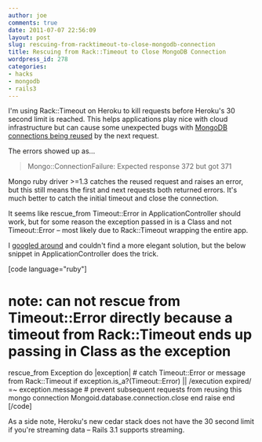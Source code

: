 ```yaml
---
author: joe
comments: true
date: 2011-07-07 22:56:09
layout: post
slug: rescuing-from-racktimeout-to-close-mongodb-connection
title: Rescuing from Rack::Timeout to Close MongoDB Connection
wordpress_id: 278
categories:
- hacks
- mongodb
- rails3
---
```


I'm using Rack::Timeout on Heroku to kill requests before Heroku's 30 second limit is reached. This helps applications play nice with cloud infrastructure but can cause some unexpected bugs with [MongoDB connections being reused](https://jira.mongodb.org/browse/RUBY-231?focusedCommentId=26045&page=com.atlassian.jira.plugin.system.issuetabpanels%3Acomment-tabpanel#action_26045) by the next request.

The errors showed up as...




> Mongo::ConnectionFailure: Expected response 372 but got 371





Mongo ruby driver >=1.3 catches the reused request and raises an error, but this still means the first and next requests both returned errors. It's much better to catch the initial timeout and close the connection.

It seems like rescue_from Timeout::Error in ApplicationController should work, but for some reason the exception passed in is a Class and not Timeout::Error – most likely due to Rack::Timeout wrapping the entire app.

I [googled around](http://www.google.com/search?sourceid=chrome&ie=UTF-8&q=rescue_from+timeout+error) and couldn't find a more elegant solution, but the below snippet in ApplicationController does the trick.

[code language="ruby"]
  # note: can not rescue from Timeout::Error directly because a timeout from Rack::Timeout ends up passing in Class as the exception
  rescue_from Exception do |exception|
    # catch Timeout::Error or message from Rack::Timeout
    if exception.is_a?(Timeout::Error) || /execution expired/ =~ exception.message
      # prevent subsequent requests from reusing this mongo connection
      Mongoid.database.connection.close
    end
    raise
  end
[/code]


As a side note, Heroku's new cedar stack does not have the 30 second limit if you're streaming data – Rails 3.1 supports streaming.

